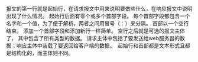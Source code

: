 报文的第一行就是起始行，在请求报文中用来说明要做些什么，在响应报文中说明出现了什么情况。
起始行后面有零个或多个首部字段。 每个首部字段都包含一个名字和一个值，为了便于解析，两者之间用冒号（：）来分隔。 首部以一个空行结束。 添加一个首部字段和添加新行一样简单。
空行之后就是可选的报文主体了， 其中包含了所有类型的数据。 请求主体中包括了要发送给web服务器的数据；响应主体中装载了要返回给客户端的数据。  起始行和首部都是文本形式且都是结构化的，而主体则不同。
